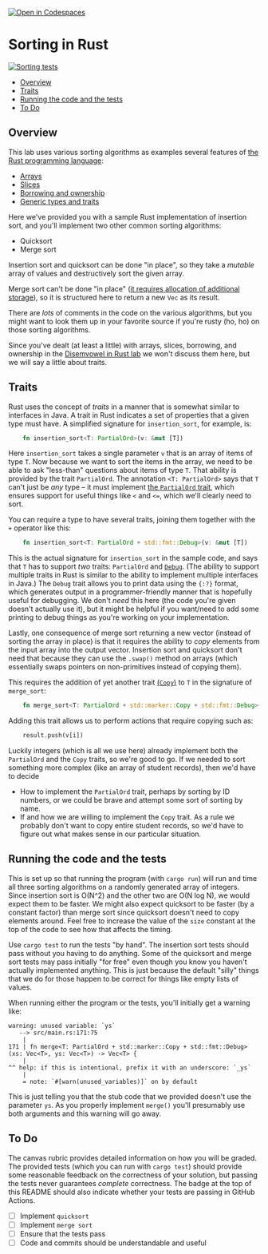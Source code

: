 [![Open in Codespaces](https://classroom.github.com/assets/launch-codespace-f4981d0f882b2a3f0472912d15f9806d57e124e0fc890972558857b51b24a6f9.svg)](https://classroom.github.com/open-in-codespaces?assignment_repo_id=9525141)
# Sorting in Rust <!-- omit in toc -->

[![Sorting tests](../../workflows/sorting-tests/badge.svg)](../../actions?query=workflow%3A"sorting-tests")

- [Overview](#overview)
- [Traits](#traits)
- [Running the code and the tests](#running-the-code-and-the-tests)
- [To Do](#to-do)

## Overview

This lab uses various sorting algorithms as examples several features
of [the Rust programming language](https://www.rust-lang.org/):

- [Arrays](https://doc.rust-lang.org/book/ch03-02-data-types.html#the-array-type)
- [Slices](https://doc.rust-lang.org/book/ch04-03-slices.html#other-slices)
- [Borrowing and ownership](https://doc.rust-lang.org/book/ch04-00-understanding-ownership.html)
- [Generic types and traits](https://doc.rust-lang.org/book/ch10-00-generics.html)

Here we've provided you with a sample Rust implementation of insertion sort, and
you'll implement two other common sorting algorithms:

- Quicksort
- Merge sort

Insertion sort and quicksort can be done "in place", so they take a
_mutable_ array of values and destructively sort the given array.

Merge sort can't be done "in place" ([it
requires allocation of additional storage](https://en.wikipedia.org/wiki/Merge_sort#Variants)),
so it is structured here to return a new `Vec` as its result.

There are _lots_ of comments in the code on the various algorithms, but
you might want to look them up in your favorite source if you're rusty
(ho, ho) on those sorting algorithms.

Since you've dealt (at least a little) with arrays, slices, borrowing,
and ownership in the
[Disemvowel in Rust lab](https://github.com/UMM-CSci-Systems/disemvowel-in-rust)
we won't discuss them here, but we will say a little about traits.

## Traits

Rust uses the concept of _traits_ in a manner that is somewhat similar
to interfaces in Java. A trait in Rust indicates a set of properties that
a given type must have. A simplified signature for `insertion_sort`, for
example, is:

```rust
    fn insertion_sort<T: PartialOrd>(v: &mut [T])
```

Here `insertion_sort` takes a single parameter `v` that is an array of items
of type `T`. Now because we want to sort the items in the array, we need to
be able to ask "less-than" questions about items of type `T`. That ability
is provided by the trait `PartialOrd`. The annotation `<T: PartialOrd>` says
that `T` can't just be _any_ type – it must implement
[the `PartialOrd` trait](https://doc.rust-lang.org/std/cmp/trait.PartialOrd.html),
which ensures support for useful things like `<` and `<=`, which we'll clearly
need to sort.

You can require a type to have several traits, joining them together with the
`+` operator like this:

```rust
    fn insertion_sort<T: PartialOrd + std::fmt::Debug>(v: &mut [T])
```

This is the actual signature for `insertion_sort` in the sample code, and says
that `T` has to support _two_ traits: `PartialOrd` and
[`Debug`](https://doc.rust-lang.org/std/fmt/trait.Debug.html). (The ability
to support multiple traits in Rust is similar to the ability to
implement multiple interfaces in Java.) The `Debug` trait allows you to
print data using the `{:?}` format, which generates output in a
programmer-friendly manner that is hopefully useful for debugging. We
don't _need_ this here (the code you're given doesn't actually use it),
but it might be helpful if you want/need to add some printing to debug
things as you're working on your implementation.

Lastly, one consequence of merge sort returning a new vector (instead of
sorting the array in place) is that it requires the ability to *copy*
elements from the input array into the output vector. Insertion sort and
quicksort don't need that because they can use the `.swap()` method on arrays
(which essentially swaps pointers on non-primitives instead of copying them).

This requires the addition of yet another trait [(`Copy`)](https://doc.rust-lang.org/std/marker/trait.Copy.html)
to `T` in the signature of `merge_sort`:

```rust
    fn merge_sort<T: PartialOrd + std::marker::Copy + std::fmt::Debug>(v: &[T]) -> Vec<T>
```

Adding this trait allows us to perform actions that require copying such as:

```rust
    result.push(v[i])
```

Luckily integers (which is all we use here) already implement both the
`PartialOrd` and the `Copy` traits, so we're good to go. If we needed to
sort something more complex (like an array of student records), then we'd
have to decide

- How to implement the `PartialOrd` trait, perhaps by sorting by ID
  numbers, or we could be brave and attempt some sort of sorting by
  name.
- If and how we are willing to implement the `Copy` trait. As a rule
  we probably don't want to copy entire student records, so we'd have
  to figure out what makes sense in our particular situation.

## Running the code and the tests

This is set up so that running the program (with `cargo run`) will run and
time all three sorting algorithms on a randomly generated array of integers.
Since insertion sort is O(N^2) and the other two are O(N log N), we would
expect them to be faster. We might also expect quicksort to be faster (by
a constant factor) than merge sort since quicksort doesn't need to copy
elements around. Feel free to increase the value of the `size` constant
at the top of the code to see how that affects the timing.

Use `cargo test` to run the tests "by hand". The insertion sort tests
should pass without you having to do anything. Some of the quicksort
and merge sort tests may pass initially "for free" even though you know
you haven't actually implemented anything. This is just because the
default "silly" things that we do for those happen to be correct for
things like empty lists of values.

When running either the program or the tests, you'll initially get a
warning like:

```text
warning: unused variable: `ys`
   --> src/main.rs:171:75
    |
171 | fn merge<T: PartialOrd + std::marker::Copy + std::fmt::Debug>(xs: Vec<T>, ys: Vec<T>) -> Vec<T> {
    |                                                                           ^^ help: if this is intentional, prefix it with an underscore: `_ys`
    |
    = note: `#[warn(unused_variables)]` on by default
```

This is just telling you that the stub code that we provided doesn't use the
parameter `ys`. As you properly implement `merge()` you'll presumably use
both arguments and this warning will go away.

## To Do

The canvas rubric provides detailed information on how you will be graded. The
provided tests (which you can run with `cargo test`) should provide some
reasonable feedback on the correctness of your solution, but passing the tests
never guarantees _complete_ correctness. The badge at the top of this README
should also indicate whether your tests are passing in GitHub Actions.

- [ ] Implement `quicksort`
- [ ] Implement `merge sort`
- [ ] Ensure that the tests pass
- [ ] Code and commits should be understandable and useful
